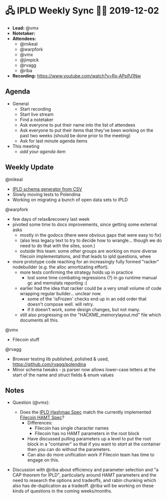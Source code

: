# 🖧 IPLD Weekly Sync 🙌🏽 2019-12-02

- **Lead:** @vmx
- **Notetaker:**
- **Attendees:**
  - @mikeal
  - @warpfork
  - @vmx
  - @jimpick
  - @rvagg
  - @riba
- **Recording:** https://www.youtube.com/watch?v=Rx-APpPJ1Nw


## Agenda

- General
  - Start recording
  - Start live stream
  - Find a notetaker
  - Ask everyone to put their name into the list of attendees
  - Ask everyone to put their items that they've been working on the past two weeks (should be done prior to the meeting)
  - Ask for last minute agenda items
- This meeting
  - _add your agenda item_


## Weekly Update

@mikeal
 - [IPLD schema generator from CSV](https://github.com/mikeal/csv-ipld-schema-gen)
 - Slowly moving tests to Polendina
 - Working on migrating a bunch of open data sets to IPLD

@warpfork
- few days of relax&recovery last week
- pivoted some time to docs improvements, since getting some external asks
	- mostly in the godocs (there were obvious gaps that were easy to fix)
	- (also less legacy text to try to decide how to wrangle... though we do need to do that with the sites, soon.)
	- outside this team: some other groups are working on more diverse filecoin implementations, and that leads to ipld questions, whee
- more prototype code reaching for an increasingly fully formed "racker" nodebuilder (e.g. the alloc amortizating effort).
	- more tests confirming the strategy holds up in practice
		- lost some time combating regressions (?) in go runtime manual gc and memstats reporting :(
	- earlier had the idea that racker could be a very small volume of code wrapping regular builder... unclear now.
		- some of the 'isFrozen' checks end up in an odd order that doesn't compose well.  will retry.
		- if it doesn't work, some design changes, but not many.
	- still also progressing on the "HACKME_memorylayout.md" file which documents all this.

@vmx
 - Filecoin stuff

@rvagg
 - Browser testing lib published, polished & used, https://github.com/rvagg/polendina
 - Minor schema tweaks - js parser now allows lower-case letters at the start of the name and struct fields & enum values 


## Notes

 - Question (@vmx):
   - Does the [IPLD Hashmap Spec](https://github.com/ipld/specs/blob/ba98759cc62571734c3c1decfe7b13a39401d5fa/data-structures/hashmap.md) match the currently implemented [Filecoin HAMT Spec](https://github.com/ipld/specs/pull/109/files)? 
     - Differences:
       - Filecoin has single character names
       - Filecoin has no HAMT parameters in the root block
     - Have discussed pulling parameters up a level to put the root block in a "container" so that if you want to _start_ at the container then you can do without the parameters.
     - Can also do more unification work if Filecoin team has time to engage on this.

 - Discussion with @riba about efficiency and parameter selection and "a CAP theorem for IPLD", particularly around HAMT parameters and the need to research the options and tradeoffs, and rabin chunking which also has de-duplication as a tradeoff. @riba will be working on these kinds of questions in the coming weeks/months.

<!-- After each call, the notetaker submits a PR to https://github.com/ipld/team-mgmt to store the notes on the meeting-notes folder -->



